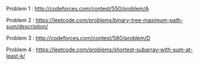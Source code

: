 Problem 1 : http://codeforces.com/contest/550/problem/A

Problem 2 : https://leetcode.com/problems/binary-tree-maximum-path-sum/description/

Problem 3 : http://codeforces.com/contest/580/problem/D

Problem 4 : https://leetcode.com/problems/shortest-subarray-with-sum-at-least-k/

